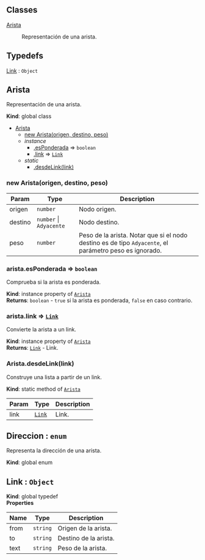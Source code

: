 ## Classes

<dl>
<dt><a href="#Arista">Arista</a></dt>
<dd><p>Representación de una arista.</p>
</dd>
</dl>

## Typedefs

<dl>
<dt><a href="#Link">Link</a> : <code>Object</code></dt>
<dd></dd>
</dl>

<a name="Arista"></a>

## Arista
Representación de una arista.

**Kind**: global class  

* [Arista](#Arista)
    * [new Arista(origen, destino, peso)](#new_Arista_new)
    * _instance_
        * [.esPonderada](#Arista+esPonderada) ⇒ <code>boolean</code>
        * [.link](#Arista+link) ⇒ [<code>Link</code>](#Link)
    * _static_
        * [.desdeLink(link)](#Arista.desdeLink)

<a name="new_Arista_new"></a>

### new Arista(origen, destino, peso)

| Param | Type | Description |
| --- | --- | --- |
| origen | <code>number</code> | Nodo origen. |
| destino | <code>number</code> \| <code>Adyacente</code> | Nodo destino. |
| peso | <code>number</code> | Peso de la arista. Notar que si el nodo destino es de tipo `Adyacente`, el parámetro peso es ignorado. |

<a name="Arista+esPonderada"></a>

### arista.esPonderada ⇒ <code>boolean</code>
Comprueba si la arista es ponderada.

**Kind**: instance property of [<code>Arista</code>](#Arista)  
**Returns**: <code>boolean</code> - `true` si la arista es ponderada, `false` en caso
contrario.  
<a name="Arista+link"></a>

### arista.link ⇒ [<code>Link</code>](#Link)
Convierte la arista a un link.

**Kind**: instance property of [<code>Arista</code>](#Arista)  
**Returns**: [<code>Link</code>](#Link) - Link.  
<a name="Arista.desdeLink"></a>

### Arista.desdeLink(link)
Construye una lista a partir de un link.

**Kind**: static method of [<code>Arista</code>](#Arista)  

| Param | Type | Description |
| --- | --- | --- |
| link | [<code>Link</code>](#Link) | Link. |

<a name="Direccion"></a>

## Direccion : <code>enum</code>
Representa la dirección de una arista.

**Kind**: global enum  
<a name="Link"></a>

## Link : <code>Object</code>
**Kind**: global typedef  
**Properties**

| Name | Type | Description |
| --- | --- | --- |
| from | <code>string</code> | Origen de la arista. |
| to | <code>string</code> | Destino de la arista. |
| text | <code>string</code> | Peso de la arista. |

